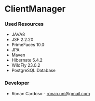 # ClientManager #

### Used Resources ###

* JAVA8
* JSF 2.2.20 
* PrimeFaces 10.0
* JPA
* Maven
* Hibernate 5.4.2
* WildFly 23.0.2
* PostgreSQL Database

### Developer ###

* Ronan Cardoso - ronan.uni@gmail.com
